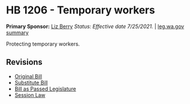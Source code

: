 # HB 1206 - Temporary workers
**Primary Sponsor:** [Liz Berry](/person/leg/liz.berry.md)
*Status: Effective date 7/25/2021.* | [leg.wa.gov summary](https://app.leg.wa.gov/billsummary?BillNumber=1206&Year=2021)

Protecting temporary workers.

## Revisions
* [Original Bill](1/)
* [Substitute Bill](S/)
* [Bill as Passed Legislature](S.PL/)
* [Session Law](S.SL/)